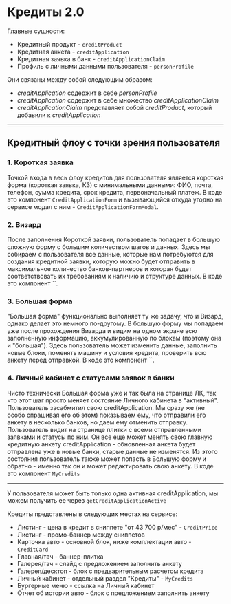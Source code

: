 # Кредиты 2.0

Главные сущности:
* Кредитный продукт - `creditProduct`
* Кредитная анкета - `creditApplication`
* Кредитная заявка в банк - `creditApplicationClaim`
* Профиль с личными данными пользователя - `personProfile`

Они связаны между собой следующим образом:
* _creditApplication_ содержит в себе _personProfile_
* _creditApplication_ содержит в себе множество _creditApplicationClaim_
* _creditApplicationClaim_ представляет собой _creditProduct_, который добавили к _creditApplication_

--------------------------------
## Кредитный флоу с точки зрения пользователя

### 1. Короткая заявка
Точкой входа в весь флоу кредитов для пользователя является короткая форма (короткая заявка, КЗ) с минимальными данными: ФИО, почта, телефон, сумма кредита, срок кредита, первоначальный платеж. В коде это компонент `CreditApplicationForm` и вызывающийся откуда угодно на сервисе модал с ним - `CreditApplicationFormModal`.

### 2. Визард
После заполнения Короткой заявки, пользователь попадает в большую сложную форму с большим количеством шагов и данных. Здесь мы собираем с пользователя все данные, которые нам потребуются для создания кредитной заявки, которую можно будет отправить в максимальное количество банков-партнеров и которая будет соответствовать их требованиям к наличию и структуре данных. В коде это компонент ``.

### 3. Большая форма
"Большая форма" функционально выполняет ту же задачу, что и Визард, однако делает это немного по-другому. В большую форму мы попадаем уже после прохождения Визарда и видим на одном экране всю заполненную информацию, аккумулированную по блокам (поэтому она и "большая"). Здесь пользователь может изменить данные, заполнить новые блоки, поменять машину и условия кредита, проверить всю анкету перед отправкой. В коде это компонент ``.

### 4. Личный кабинет с статусами заявок в банки
Чисто технически Большая форма уже и так была на странице ЛК, так что этот шаг просто меняет состояние Личного кабинета в "активный". Пользователь засабмитил свою creditApplication. Мы сразу же (не особо спрашивая его об этом) показываем ему, что отправили его анкету в несколько банков, но даем ему отменить отправку. Пользователь видит на странице плитки с всеми отправленными заявками и статусы по ним. Он все еще может менять свою главную кредитную анкету creditApplication - обновленная анкета будет отправлена уже в новые банки, старые данные не изменятся. Из этого состояния пользователь также может попасть в Большую форму и обратно - именно так он и может редактировать свою анкету. В коде это компонент `MyCredits`

--------------------------------

У пользователя может быть только одна активная creditApplication, мы можем получить ее через `getCreditApplicationActive`

Кредиты представлены в следующих местах на сервисе:
* Листинг - цена в кредит в сниппете "от 43 700 р/мес" - `CreditPrice`
* Листинг - промо-баннер между сниппетов 
* Карточка авто - основной блок, ниже комплектации авто - `CreditCard`
* Главная/тач - баннер-плитка
* Галерея/тач - слайд с предложением заполнить анкету
* Галерея/десктоп - блок с предварительным расчетом кредита
* Личный кабинет - отдельный раздел "Кредиты" - `MyCredits`
* Бургерные меню - ссылка на Личный кабинет
* Отчет об истории авто - блок с предложением заполнить анкету